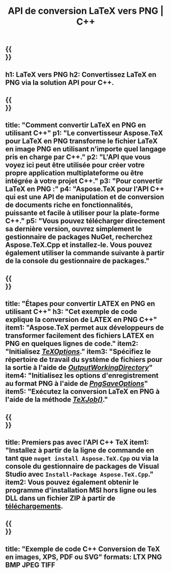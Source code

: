 ﻿---
translation: true
template: /_templates/_conversion-child-cpp.md
title: API de conversion LaTeX vers PNG | C++
description: Fonctionnalité de conversion LaTeX vers PNG. Intégrez cette bibliothèque C++ sur site dans votre projet ou utilisez des applications multiplateformes pour convertir LaTeX en PNG.
keywords: latex vers png api cpp, latex2png intègre c++
url: /cpp/conversion/latex-to-png/
family: tex
platformtag: cpp
feature: conversion
informat: LATEX
outformat: PNG
otherformats: PNG JPEG TIFF PDF SVG XPS
---

{{<section banner>}}
---
h1: LaTeX vers PNG
h2: Convertissez LaTeX en PNG via la solution API pour C++.
---

{{<section overview>}}
---
title: "Comment convertir LaTeX en PNG en utilisant C++"
p1: "Le convertisseur Aspose.TeX pour LaTeX en PNG transforme le fichier LaTeX en image PNG en utilisant n'importe quel langage pris en charge par C++."
p2: "L'API que vous voyez ici peut être utilisée pour créer votre propre application multiplateforme ou être intégrée à votre projet C++."
p3: "Pour convertir LaTeX en PNG :"
p4: "Aspose.TeX pour l'API C++ qui est une API de manipulation et de conversion de documents riche en fonctionnalités, puissante et facile à utiliser pour la plate-forme C++."
p5: "Vous pouvez télécharger directement sa dernière version, ouvrez simplement le gestionnaire de packages NuGet, recherchez Aspose.TeX.Cpp et installez-le. Vous pouvez également utiliser la commande suivante à partir de la console du gestionnaire de packages."
---

{{<section feature1>}}
---
title: "Étapes pour convertir LATEX en PNG en utilisant C++"
h3: "Cet exemple de code explique la conversion de LATEX en PNG C++"
item1: "Aspose.TeX permet aux développeurs de transformer facilement des fichiers LATEX en PNG en quelques lignes de code."
item2: "Initialisez [*TeXOptions*](https://reference.aspose.com/tex/cpp/class/aspose.te_x.te_x_options)."
item3: "Spécifiez le répertoire de travail du système de fichiers pour la sortie à l'aide de [*OutputWorkingDirectory*](https://reference.aspose.com/tex/cpp/class/aspose.te_x.te_x_options#aa4f4ea6dab7db5ba1b40800495f16f63)"
item4: "Initialisez les options d'enregistrement au format PNG à l'aide de [*PngSaveOptions*](https://reference.aspose.com/tex/cpp/class/aspose.te_x.presentation.image.png_save_options)"
item5: "Exécutez la conversion LaTeX en PNG à l'aide de la méthode [*TeXJob()*](https://reference.aspose.com/tex/cpp/class/aspose.te_x.te_x_job)."
---

{{<section feature2>}}
---
title: Premiers pas avec l'API C++ TeX
item1: "Installez à partir de la ligne de commande en tant que ```nuget install Aspose.TeX.Cpp``` ou via la console du gestionnaire de packages de Visual Studio avec ```Install-Package Aspose.TeX.Cpp```."
item2: Vous pouvez également obtenir le programme d'installation MSI hors ligne ou les DLL dans un fichier ZIP à partir de [téléchargements](https://downloads.aspose.com/tex/cpp).
---

{{<section widget>}}
---
title: "Exemple de code C++ Conversion de TeX en images, XPS, PDF ou SVG"
formats: LTX PNG BMP JPEG TIFF
---
